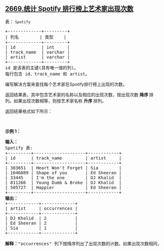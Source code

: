 ## [2669.统计 Spotify 排行榜上艺术家出现次数](https://leetcode.cn/problems/count-artist-occurrences-on-spotify-ranking-list/)
<p>表：&nbsp;<code><font face="monospace">Spotify</font></code></p>

<pre>
+-------------+---------+ 
| 列名        | 类型    | 
+-------------+---------+ 
| id          | int     | 
| track_name  | varchar |
| artist      | varchar |
+-------------+---------+
id 是该表的主键(具有唯一值的列)。
每行包含 id、track_name 和 artist。
</pre>

<p>编写解决方案来查找每个艺术家在Spotify排行榜上出现的次数。</p>

<p>返回结果表，其中包含艺术家的名称以及相应的出现次数，按出现次数&nbsp;<strong>降序&nbsp;</strong>排列。如果出现次数相等，则按艺术家名称&nbsp;<strong>升序&nbsp;</strong>排列。</p>

<p>返回结果格式如下所示：</p>

<p>&nbsp;</p>

<p><strong class="example">示例 1：</strong></p>

<pre>
<strong>输入：
</strong>Spotify 表: 
+---------+--------------------+------------+ 
| id      | track_name         | artist     |  
+---------+--------------------+------------+
| 303651  | Heart Won't Forget | Sia        |
| 1046089 | Shape of you       | Ed Sheeran |
| 33445   | I'm the one        | DJ Khalid  |
| 811266  | Young Dumb &amp; Broke | DJ Khalid  | 
| 505727  | Happier            | Ed Sheeran |
+---------+--------------------+------------+ 
<strong>输出：
</strong>+------------+-------------+
| artist     | occurrences | 
+------------+-------------+
| DJ Khalid  | 2           |
| Ed Sheeran | 2           |
| Sia        | 1           | 
+------------+-------------+ 

<strong>解释：</strong>"occurrences" 列下按降序列出了出现次数的计数。如果出现次数相同，则艺术家名称按升序排序。
</pre>
